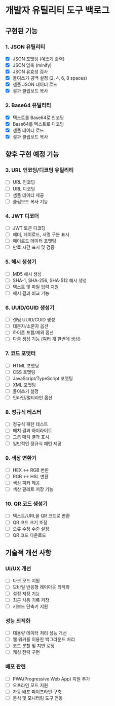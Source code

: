 # 개발자 유틸리티 도구 백로그

## 구현된 기능

### 1. JSON 유틸리티
- [x] JSON 포맷팅 (예쁘게 출력)
- [x] JSON 압축 (minify)
- [x] JSON 유효성 검사
- [x] 들여쓰기 공백 설정 (2, 4, 6, 8 spaces)
- [x] 샘플 JSON 데이터 로드
- [x] 결과 클립보드 복사

### 2. Base64 유틸리티
- [x] 텍스트를 Base64로 인코딩
- [x] Base64를 텍스트로 디코딩
- [x] 샘플 데이터 로드
- [x] 결과 클립보드 복사

## 향후 구현 예정 기능

### 3. URL 인코딩/디코딩 유틸리티
- [ ] URL 인코딩
- [ ] URL 디코딩
- [ ] 샘플 데이터 제공
- [ ] 클립보드 복사 기능

### 4. JWT 디코더
- [ ] JWT 토큰 디코딩
- [ ] 헤더, 페이로드, 서명 구분 표시
- [ ] 페이로드 데이터 포맷팅
- [ ] 만료 시간 표시 및 검증

### 5. 해시 생성기
- [ ] MD5 해시 생성
- [ ] SHA-1, SHA-256, SHA-512 해시 생성
- [ ] 텍스트 및 파일 입력 지원
- [ ] 해시 결과 비교 기능

### 6. UUID/GUID 생성기
- [ ] 랜덤 UUID/GUID 생성
- [ ] 대문자/소문자 옵션
- [ ] 하이픈 포함/제외 옵션
- [ ] 다중 생성 기능 (여러 개 한번에 생성)

### 7. 코드 포맷터
- [ ] HTML 포맷팅
- [ ] CSS 포맷팅
- [ ] JavaScript/TypeScript 포맷팅
- [ ] XML 포맷팅
- [ ] 들여쓰기 설정
- [ ] 인라인/멀티라인 옵션

### 8. 정규식 테스터
- [ ] 정규식 패턴 테스트
- [ ] 매치 결과 하이라이트
- [ ] 그룹 매치 결과 표시
- [ ] 일반적인 정규식 패턴 제공

### 9. 색상 변환기
- [ ] HEX ↔ RGB 변환
- [ ] RGB ↔ HSL 변환
- [ ] 색상 피커 제공
- [ ] 색상 팔레트 저장 기능

### 10. QR 코드 생성기
- [ ] 텍스트/URL을 QR 코드로 변환
- [ ] QR 코드 크기 조정
- [ ] 오류 수정 수준 설정
- [ ] QR 코드 다운로드

## 기술적 개선 사항

### UI/UX 개선
- [ ] 다크 모드 지원
- [ ] 모바일 반응형 레이아웃 최적화
- [ ] 설정 저장 기능
- [ ] 최근 사용 기록 저장
- [ ] 키보드 단축키 지원

### 성능 최적화
- [ ] 대용량 데이터 처리 성능 개선
- [ ] 웹 워커를 이용한 백그라운드 처리
- [ ] 코드 분할 및 지연 로딩
- [ ] 캐싱 전략 구현

### 배포 관련
- [ ] PWA(Progressive Web App) 지원 추가
- [ ] 오프라인 모드 지원
- [ ] 자동 배포 파이프라인 구축
- [ ] 분석 및 모니터링 도구 연동